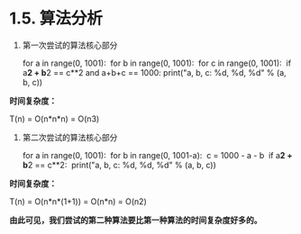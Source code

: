 # 1.5. 算法分析

1. 第一次尝试的算法核心部分

   for a in range(0, 1001):
   ​    for b in range(0, 1001):
   ​        for c in range(0, 1001):
   ​            if a**2 + b**2 == c**2 and a+b+c == 1000:
   ​                print("a, b, c: %d, %d, %d" % (a, b, c))


**时间复杂度：**

T(n) = O(n\*n\*n) = O(n3)

1. 第二次尝试的算法核心部分

   for a in range(0, 1001):
   ​    for b in range(0, 1001-a):
   ​        c = 1000 - a - b
   ​        if a**2 + b**2 == c**2:
   ​            print("a, b, c: %d, %d, %d" % (a, b, c))


**时间复杂度：**

T(n) = O(n\*n\*(1+1)) = O(n*n) = O(n2)

**由此可见，我们尝试的第二种算法要比第一种算法的时间复杂度好多的。**
